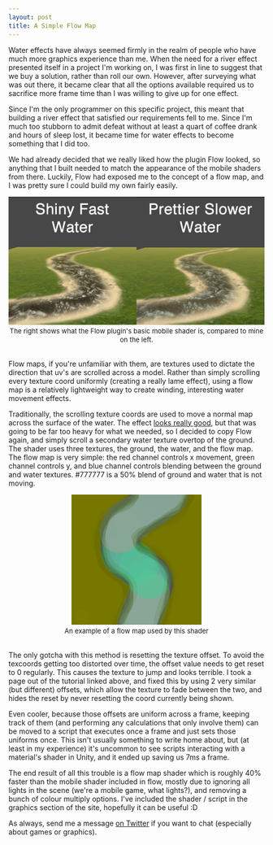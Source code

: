 ```yaml
---
layout: post
title: A Simple Flow Map
---
```


Water effects have always seemed firmly in the realm of people who have much more graphics experience than me. When the need for a river effect presented itself in a project I'm working on, I was first in line to suggest that we buy a solution, rather than roll our own. However, after surveying what was out there, it became clear that all the options available required us to sacrifice more frame time than I was willing to give up for one effect. 

Since I'm the only programmer on this specific project, this meant that building a river effect that satisfied our requirements fell to me. Since I'm much too stubborn to admit defeat without at least a quart of coffee drank and hours of sleep lost, it became time for water effects to become something that I did too.

We had already decided that we really liked how the plugin Flow looked, so anything that I built needed to match the appearance of the mobile shaders from there. Luckily, Flow had exposed me to the concept of a flow map, and I was pretty sure I could build my own fairly easily. 

<div align="center">
	<img src="/images/post_images/2013-09-02/water-effect-comparison.png" /><br>
	<font size="2">
		The right shows what the Flow plugin's basic mobile shader is, compared to mine on the left.
	</font>
</div>
<br>

Flow maps, if you're unfamiliar with them, are textures used to dictate the direction that uv's are scrolled across a model. Rather than simply scrolling every texture coord uniformly (creating a really lame effect), using a flow map is a relatively lightweight way to create winding, interesting water movement effects. 

Traditionally, the scrolling texture coords are used to move a normal map across the surface of the water. The effect [looks really good](http://graphicsrunner.blogspot.ca/2010/08/water-using-flow-maps.html), but that was going to be far too heavy for what we needed, so I decided to copy Flow again, and simply scroll a secondary water texture overtop of the ground. The shader uses three textures, the ground, the water, and the flow map. The flow map is very simple: the red channel controls x movement, green channel controls y, and blue channel controls blending between the ground and water textures. #777777 is a 50% blend of ground and water that is not moving. 

<div align="center">
	<img src="/images/post_images/2013-09-02/flow_map.png" /><br>
	<font size="2">
	An example of a flow map used by this shader
	</font>
</div>
<br>

The only gotcha with this method is resetting the texture offset. To avoid the texcoords getting too distorted over time, the offset value needs to get reset to 0 regularly. This causes the texture to jump and looks terrible. I took a page out of the tutorial linked above, and fixed this by using 2 very similar (but different) offsets, which allow the texture to fade between the two, and hides the reset by never resetting the coord currently being shown. 

Even cooler, because those offsets are uniform across a frame, keeping track of them (and performing any calculations that only involve them) can be moved to a script that executes once a frame and just sets those uniforms once. This isn't usually something to write home about, but (at least in my experience) it's uncommon to see scripts interacting with a material's shader in Unity, and it ended up saving us 7ms a frame. 

The end result of all this trouble is a flow map shader which is roughly 40% faster than the mobile shader included in flow, mostly due to ignoring all lights in the scene (we're a mobile game, what lights?), and removing a bunch of colour multiply options. I've included the shader / script in the graphics section of the site, hopefully it can be useful :D 


As always, send me a message [on Twitter](http://twitter.com/khalladay) if you want to chat (especially about games or graphics).
